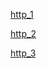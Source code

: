 [http_1](https://www.jianshu.com/p/7b91778158da)

[http_2](https://juejin.im/post/5d032b77e51d45777a126183)

[http_3](https://juejin.im/post/5d0de954e51d4556be5b3a6f)

